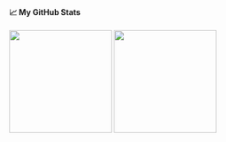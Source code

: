 #### &#x1f4c8; My GitHub Stats

<img align="center" src="https://github-readme-stats-one-bice.vercel.app/api?username=p15u&count_private=true&theme=tokyonight&show_icons=true&include_all_commits=true&role=OWNER,ORGANIZATION_MEMBER,COLLABORATOR" height="185px" /> <img align="center" src="https://github-readme-stats-one-bice.vercel.app/api/top-langs/?username=p15u&layout=compact&langs_count=8&theme=tokyonight&role=OWNER,COLLABORATOR" height="185px" />
